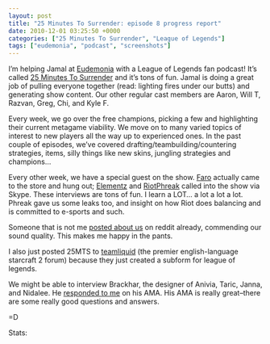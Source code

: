 ```yaml
---
layout: post
title: "25 Minutes To Surrender: episode 8 progress report"
date: 2010-12-01 03:25:50 +0000
categories: ["25 Minutes To Surrender", "League of Legends"]
tags: ["eudemonia", "podcast", "screenshots"]
---
```


I’m helping Jamal at [Eudemonia](http://community.eudemonia.net) with a League of Legends fan podcast! It’s called [25 Minutes To Surrender](http://25minstosurrender.podomatic.com) and it’s tons of fun. Jamal is doing a great job of pulling everyone together (read: lighting fires under our butts) and generating show content. Our other regular cast members are Aaron, Will T, Razvan, Greg, Chi, and Kyle F. 

Every week, we go over the free champions, picking a few and highlighting their current metagame viability. We move on to many varied topics of interest to new players all the way up to experienced ones. In the past couple of episodes, we’ve covered drafting/teambuilding/countering strategies, items, silly things like new skins, jungling strategies and champions…

Every other week, we have a special guest on the show. [Faro](http://www.youtube.com/leaguetopten) actually came to the store and hung out; [Elementz](http://www.reignofelementz.com) and [RiotPhreak](http://www.youtube.com/riotgamesinc) called into the show via Skype. These interviews are tons of fun. I learn a LOT… a lot a lot a lot. Phreak gave us some leaks too, and insight on how Riot does balancing and is committed to e-sports and such.

Someone that is not me [posted about us](http://www.reddit.com/r/leagueoflegends/comments/ebb0o/25_minutes_to_surrender_podcast_weekly_lol_podcast/) on reddit already, commending our sound quality. This makes me happy in the pants.

I also just posted 25MTS to [teamliquid](http://www.teamliquid.net/forum/viewmessage.php?topic_id=172472) (the premier english-language starcraft 2 forum) because they just created a subform for league of legends. 

We might be able to interview Brackhar, the designer of Anivia, Taric, Janna, and Nidalee. He [responded to me](http://www.reddit.com/r/leagueoflegends/comments/ec0cd/im_a_game_designer_on_league_of_legends_ama/c17532p?context=3) on his AMA. His AMA is really great–there are some really good questions and answers. 

=D

Stats:

[](https://judytuna.com/wp-content/uploads/2010/11/Screen-shot-2010-12-01-at-12.38.27-AM.png)